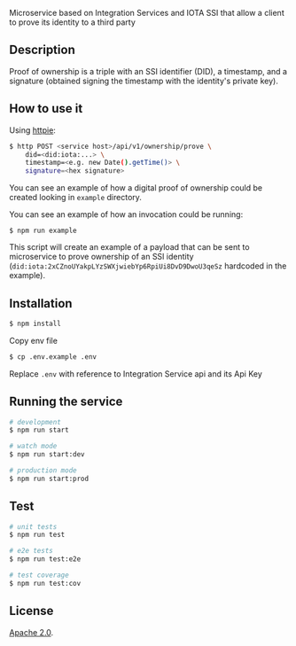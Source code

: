 Microservice based on Integration Services and IOTA SSI that allow a client to prove its identity to a third party

## Description

Proof of ownership is a triple with an SSI identifier (DID), a timestamp, and a signature (obtained signing the timestamp with the identity's private key).

## How to use it

Using [httpie](https://httpie.io/):

```bash
$ http POST <service host>/api/v1/ownership/prove \
    did=<did:iota:...> \
    timestamp=<e.g. new Date().getTime()> \
    signature=<hex signature>
```

You can see an example of how a digital proof of ownership 
could be created looking in `example` directory.

You can see an example of how an invocation could be running:

```
$ npm run example 
```

This script will create an example of a payload that can be sent to microservice to prove ownership of an SSI identity (`did:iota:2xCZnoUYakpLYzSWXjwiebYp6RpiUi8DvD9DwoU3qeSz` hardcoded in the example).

## Installation

```bash
$ npm install
```

Copy env file
```bash
$ cp .env.example .env
```

Replace `.env` with reference to Integration Service api and its Api Key

## Running the service

```bash
# development
$ npm run start

# watch mode
$ npm run start:dev

# production mode
$ npm run start:prod
```

## Test

```bash
# unit tests
$ npm run test

# e2e tests
$ npm run test:e2e

# test coverage
$ npm run test:cov
```
## License

[Apache 2.0](LICENSE).
